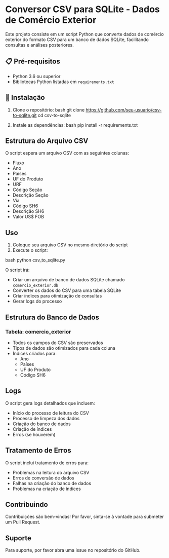 # Conversor CSV para SQLite - Dados de Comércio Exterior

Este projeto consiste em um script Python que converte dados de comércio exterior do formato CSV para um banco de dados SQLite, facilitando consultas e análises posteriores.

## 📋 Pré-requisitos

- Python 3.6 ou superior
- Bibliotecas Python listadas em `requirements.txt`

## 🚀 Instalação

1. Clone o repositório: 
bash
git clone https://github.com/seu-usuario/csv-to-sqlite.git
cd csv-to-sqlite

2. Instale as dependências:
bash
pip install -r requirements.txt


## Estrutura do Arquivo CSV
O script espera um arquivo CSV com as seguintes colunas:
- Fluxo
- Ano
- Países
- UF do Produto
- URF
- Código Seção
- Descrição Seção
- Via
- Código SH6
- Descrição SH6
- Valor US$ FOB

## Uso
1. Coloque seu arquivo CSV no mesmo diretório do script
2. Execute o script:

bash
python csv_to_sqlite.py

O script irá:
- Criar um arquivo de banco de dados SQLite chamado `comercio_exterior.db`
- Converter os dados do CSV para uma tabela SQLite
- Criar índices para otimização de consultas
- Gerar logs do processo

## Estrutura do Banco de Dados
### Tabela: comercio_exterior
- Todos os campos do CSV são preservados
- Tipos de dados são otimizados para cada coluna
- Índices criados para:
  - Ano
  - Países
  - UF do Produto
  - Código SH6

## Logs
O script gera logs detalhados que incluem:
- Início do processo de leitura do CSV
- Processo de limpeza dos dados
- Criação do banco de dados
- Criação de índices
- Erros (se houverem)

## Tratamento de Erros
O script inclui tratamento de erros para:
- Problemas na leitura do arquivo CSV
- Erros de conversão de dados
- Falhas na criação do banco de dados
- Problemas na criação de índices

## Contribuindo
Contribuições são bem-vindas! Por favor, sinta-se à vontade para submeter um Pull Request.

## Suporte
Para suporte, por favor abra uma issue no repositório do GitHub.
